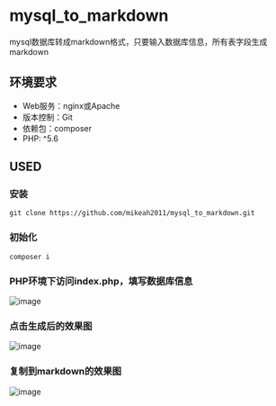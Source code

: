 # mysql_to_markdown

mysql数据库转成markdown格式，只要输入数据库信息，所有表字段生成markdown

## 环境要求
* Web服务：nginx或Apache
* 版本控制：Git
* 依赖包：composer
* PHP: ^5.6

## USED

### 安装
`git clone https://github.com/mikeah2011/mysql_to_markdown.git`

### 初始化
`composer i`

### PHP环境下访问index.php，填写数据库信息

![image](https://user-images.githubusercontent.com/39790804/42554646-3b77aaca-8518-11e8-976c-52358da4feee.png)

### 点击生成后的效果图

![image](https://user-images.githubusercontent.com/39790804/42554656-416bc0ba-8518-11e8-9320-3b45d80dc87d.png)

### 复制到markdown的效果图

![image](https://user-images.githubusercontent.com/39790804/42554669-49fc21d4-8518-11e8-9145-aae596150b5c.png)

